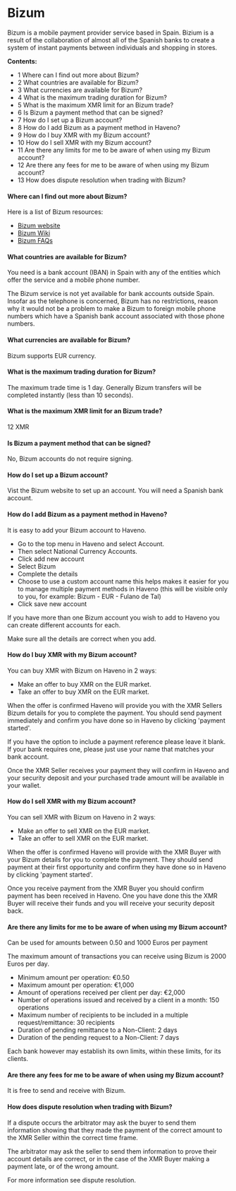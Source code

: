 # Bizum

Bizum is a mobile payment provider service based in Spain. Bizium is a result of the collaboration of almost all of the Spanish banks to create a system of instant payments between individuals and shopping in stores.

**Contents:**

- 1 Where can I find out more about Bizum?
- 2 What countries are available for Bizum?
- 3 What currencies are available for Bizum?
- 4 What is the maximum trading duration for Bizum?
- 5 What is the maximum XMR limit for an Bizum trade?
- 6 Is Bizum a payment method that can be signed?
- 7 How do I set up a Bizum account?
- 8 How do I add Bizum as a payment method in Haveno?
- 9 How do I buy XMR with my Bizum account?
- 10 How do I sell XMR with my Bizum account?
- 11 Are there any limits for me to be aware of when using my Bizum account?
- 12 Are there any fees for me to be aware of when using my Bizum account?
- 13 How does dispute resolution when trading with Bizum?

#### Where can I find out more about Bizum?

Here is a list of Bizum resources:

- [Bizum website](https://bizum.es/)
- [Bizum Wiki](https://es.wikipedia.org/wiki/Bizum)
- [Bizum FAQs](https://es.wikipedia.org/wiki/Bizum)

#### What countries are available for Bizum?

You need is a bank account (IBAN) in Spain with any of the entities which offer the service and a mobile phone number.

The Bizum service is not yet available for bank accounts outside Spain. Insofar as the telephone is concerned, Bizum has no restrictions, reason why it would not be a problem to make a Bizum to foreign mobile phone numbers which have a Spanish bank account associated with those phone numbers.

#### What currencies are available for Bizum?

Bizum supports EUR currency.

#### What is the maximum trading duration for Bizum?

The maximum trade time is 1 day. Generally Bizum transfers will be completed instantly (less than 10 seconds).

#### What is the maximum XMR limit for an Bizum trade?

12 XMR

#### Is Bizum a payment method that can be signed?

No, Bizum accounts do not require signing.

#### How do I set up a Bizum account?

Vist the Bizum website to set up an account. You will need a Spanish bank account.

#### How do I add Bizum as a payment method in Haveno?

It is easy to add your Bizum account to Haveno.

- Go to the top menu in Haveno and select Account.
- Then select National Currency Accounts.
- Click add new account
- Select Bizum
- Complete the details
- Choose to use a custom account name this helps makes it easier for you to manage multiple payment methods in Haveno (this will be visible only to you, for example: Bizum - EUR - Fulano de Tal)
- Click save new account

If you have more than one Bizum account you wish to add to Haveno you can create different accounts for each.

Make sure all the details are correct when you add.

#### How do I buy XMR with my Bizum account?

You can buy XMR with Bizum on Haveno in 2 waysː

- Make an offer to buy XMR on the EUR market.
- Take an offer to buy XMR on the EUR market.

When the offer is confirmed Haveno will provide you with the XMR Sellers Bizum details for you to complete the payment. You should send payment immediately and confirm you have done so in Haveno by clicking 'payment started'.

If you have the option to include a payment reference please leave it blank. If your bank requires one, please just use your name that matches your bank account.

Once the XMR Seller receives your payment they will confirm in Haveno and your security deposit and your purchased trade amount will be available in your wallet.

#### How do I sell XMR with my Bizum account?

You can sell XMR with Bizum on Haveno in 2 waysː

- Make an offer to sell XMR on the EUR market.
- Take an offer to sell XMR on the EUR market.

When the offer is confirmed Haveno will provide with the XMR Buyer with your Bizum details for you to complete the payment. They should send payment at their first opportunity and confirm they have done so in Haveno by clicking 'payment started'.

Once you receive payment from the XMR Buyer you should confirm payment has been received in Haveno. One you have done this the XMR Buyer will receive their funds and you will receive your security deposit back.

#### Are there any limits for me to be aware of when using my Bizum account?

Can be used for amounts between 0.50 and 1000 Euros per payment

The maximum amount of transactions you can receive using Bizum is 2000 Euros per day.

- Minimum amount per operation: €0.50
- Maximum amount per operation: €1,000
- Amount of operations received per client per day: €2,000
- Number of operations issued and received by a client in a month: 150 operations
- Maximum number of recipients to be included in a multiple request/remittance: 30 recipients
- Duration of pending remittance to a Non-Client: 2 days
- Duration of the pending request to a Non-Client: 7 days

Each bank however may establish its own limits, within these limits, for its clients.

#### Are there any fees for me to be aware of when using my Bizum account?

It is free to send and receive with Bizum.

#### How does dispute resolution when trading with Bizum?

If a dispute occurs the arbitrator may ask the buyer to send them information showing that they made the payment of the correct amount to the XMR Seller within the correct time frame.

The arbitrator may ask the seller to send them information to prove their account details are correct, or in the case of the XMR Buyer making a payment late, or of the wrong amount.

For more information see dispute resolution.
